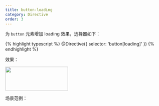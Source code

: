 ```yaml
---
title: button-loading
category: Directive
order: 3
---
```


为 `button` 元素增加 loading 效果，选择器如下：

{% highlight typescript %}
@Directive({
  selector: 'button[loading]'
})
{% endhighlight %}

效果：

<img src="{{ site.baseurl }}/images/button-loading.gif" width="200" height="76" />

<br>

场景范例：
